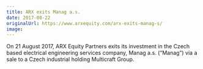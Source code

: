 ```yaml
---
title: ARX exits Manag a.s.
date: 2017-08-22
originalUrl: https://www.arxequity.com/arx-exits-manag-s/
image:
---
```


On 21 August 2017, ARX Equity Partners exits its investment in the Czech based electrical engineering services company, Manag a.s. (“Manag”) via a sale to a Czech industrial holding Multicraft Group.
